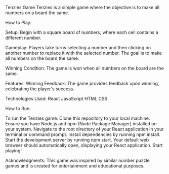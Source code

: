 Tenzies Game
Tenzies is a simple game where the objective is to make all numbers on a board the same.

How to Play:

Setup: Begin with a square board of numbers, where each cell contains a different number.

Gameplay: Players take turns selecting a number and then clicking on another number to replace it with the selected number. The goal is to make all numbers on the board the same.

Winning Condition: The game is won when all numbers on the board are the same.

Features:
Winning Feedback: The game provides feedback upon winning, celebrating the player's success.

Technologies Used:
React
JavaScript
HTML
CSS

How to Run:

To run the Tenzies game:
Clone this repository to your local machine.
Ensure you have Node.js and npm (Node Package Manager) installed on your system.
Navigate to the root directory of your React application in your terminal or command prompt.
Install dependencies by running npm install.
Start the development server by running npm start.
Your default web browser should automatically open, displaying your React application.
Start playing!

Acknowledgments:
This game was inspired by similar number puzzle games and is created for entertainment and educational purposes.